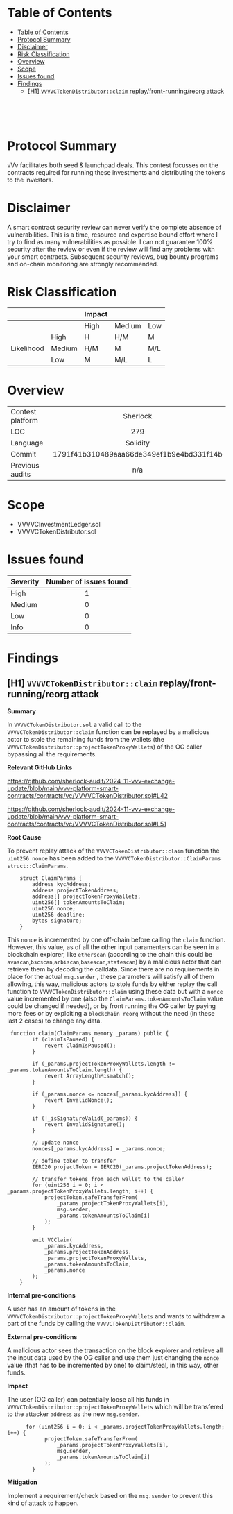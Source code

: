 <!--
---
title: Security Review Report
author: 4th05
date: November 17, 2024
header-includes:
  - \usepackage{titling}
  - \usepackage{graphicx}
---

\begin{titlepage}
    \centering
    \begin{figure}[h]
        \centering
        \includegraphics[width=0.5\textwidth]{logo.pdf} 
    \end{figure}
    \vspace*{2cm}
    {\Huge\bfseries 4th05\par}
    \vspace{3cm}
    {\Huge vVv\par} 
    \vspace{0.5cm}
    {\Huge\itshape Security Review Report\par}
    \vfill
    {\Large \ 17 November 2024\par}
\end{titlepage}

\maketitle
CANCEL THIS LINE AND THE FIRST ONE TO TO ABOLISH NOTES AND GET PDF FILE -->




<!-- Your report starts here! -->

<!-- Prepared by: [4th05](https://x.com/0x4th05)
Lead Auditors:  
- xxxxxxx
\begin{flushright}...\end{flushright}
-->


# Table of Contents

- [Table of Contents](#table-of-contents)
- [Protocol Summary](#protocol-summary)
- [Disclaimer](#disclaimer)
- [Risk Classification](#risk-classification)
- [Overview](#overview)
- [Scope](#scope)
- [Issues found](#issues-found)
- [Findings](#findings)
  - [\[H1\] `VVVVCTokenDistributor::claim` replay/front-running/reorg attack](#h1-vvvvctokendistributorclaim-replayfront-runningreorg-attack)

&nbsp;

&nbsp;


# Protocol Summary

vVv facilitates both seed & launchpad deals. This contest focusses on the contracts required for running these investments and distributing the tokens to the investors.


# Disclaimer

A smart contract security review can never verify the complete absence of vulnerabilities. This is a time, resource and expertise bound effort where I try to find as many vulnerabilities as possible. I can not guarantee 100% security after the review or even if the review will find any problems with your smart contracts. Subsequent security reviews, bug bounty programs and on-chain monitoring are strongly recommended. 



# Risk Classification

|            |        | Impact |        |     |
| ---------- | ------ | ------ | ------ | --- |
|            |        | High   | Medium | Low |
|            | High   | H      | H/M    | M   |
| Likelihood | Medium | H/M    | M      | M/L |
|            | Low    | M      | M/L    | L   |



# Overview 

|                  |                                          |
| ---------------- | :--------------------------------------: |
| Contest platform |                 Sherlock                 |
| LOC              |                   279                    |
| Language         |                 Solidity                 |
| Commit           | 1791f41b310489aaa66de349ef1b9e4bd331f14b |
| Previous audits  |                   n/a                    |



# Scope

 - VVVVCInvestmentLedger.sol
 - VVVVCTokenDistributor.sol


# Issues found

| Severity | Number of issues found |
| :------- | :--------------------: |
| High     |           1            |
| Medium   |           0            |
| Low      |           0            |
| Info     |           0            |




# Findings

## [H1] `VVVVCTokenDistributor::claim` replay/front-running/reorg attack

**Summary**

In `VVVVCTokenDistributor.sol` a valid call to the `VVVVCTokenDistributor::claim` function can be replayed by a malicious actor to stole the remaining funds from the wallets (the `VVVVCTokenDistributor::projectTokenProxyWallets`) of the OG caller bypassing all the requirements.


**Relevant GitHub Links**

https://github.com/sherlock-audit/2024-11-vvv-exchange-update/blob/main/vvv-platform-smart-contracts/contracts/vc/VVVVCTokenDistributor.sol#L42

https://github.com/sherlock-audit/2024-11-vvv-exchange-update/blob/main/vvv-platform-smart-contracts/contracts/vc/VVVVCTokenDistributor.sol#L51


**Root Cause**

To prevent replay attack of the `VVVVCTokenDistributor::claim` function the `uint256 nonce` has been added to the `VVVVCTokenDistributor::ClaimParams` `struct::ClaimParams`.

```solidity
    struct ClaimParams {
        address kycAddress;
        address projectTokenAddress;
        address[] projectTokenProxyWallets;
        uint256[] tokenAmountsToClaim;
        uint256 nonce;
        uint256 deadline;
        bytes signature;
    }
```

This `nonce` is incremented by one off-chain before calling the `claim` function. However, this value, as of all the other input paramenters can be seen in a blockchain explorer, like `etherscan` (according to the chain this could be `avascan`,`bscscan`,`arbiscan`,`basescan`,`statescan`) by a malicious actor that can retrieve them by decoding the calldata. Since there are no requirements in place for the actual `msg.sender` , these parameters will satisfy all of them allowing, this way, malicious actors to stole funds by either replay the call function to `VVVVCTokenDistributor::claim` using these data but with a `nonce` value incremented by one (also the `ClaimParams.tokenAmountsToClaim` value could be changed if needed), or by front running the OG caller by paying more fees or by exploiting a `blockchain reorg` without the need (in these last 2 cases) to change any data.

```solidity
 function claim(ClaimParams memory _params) public {
        if (claimIsPaused) {
            revert ClaimIsPaused();
        }

        if (_params.projectTokenProxyWallets.length != _params.tokenAmountsToClaim.length) {
            revert ArrayLengthMismatch();
        }

        if (_params.nonce <= nonces[_params.kycAddress]) {
            revert InvalidNonce();
        }

        if (!_isSignatureValid(_params)) {
            revert InvalidSignature();
        }

        // update nonce
        nonces[_params.kycAddress] = _params.nonce;

        // define token to transfer
        IERC20 projectToken = IERC20(_params.projectTokenAddress);

        // transfer tokens from each wallet to the caller
        for (uint256 i = 0; i < _params.projectTokenProxyWallets.length; i++) {
            projectToken.safeTransferFrom(
                _params.projectTokenProxyWallets[i],
                msg.sender,
                _params.tokenAmountsToClaim[i]
            );
        }

        emit VCClaim(
            _params.kycAddress,
            _params.projectTokenAddress,
            _params.projectTokenProxyWallets,
            _params.tokenAmountsToClaim,
            _params.nonce
        );
    }   

```

**Internal pre-conditions**
 
A user has an amount of tokens in the `VVVVCTokenDistributor::projectTokenProxyWallets` and wants to withdraw a part of the funds by calling the `VVVVCTokenDistributor::claim`.

**External pre-conditions**

A malicious actor sees the transaction on the block explorer and retrieve all the input data used by the OG caller and use them just changing the `nonce` value (that has to be incremented by one) to claim/steal, in this way, other funds.


**Impact**

The user (OG caller) can potentially loose all his funds in `VVVVCTokenDistributor::projectTokenProxyWallets` which will be transfered to the attacker `address` as the new `msg.sender`.

```solidity
      for (uint256 i = 0; i < _params.projectTokenProxyWallets.length; i++) {
            projectToken.safeTransferFrom(
                _params.projectTokenProxyWallets[i],
                msg.sender,
                _params.tokenAmountsToClaim[i]
            );
        }
```

**Mitigation**

Implement a requirement/check based on the `msg.sender` to prevent this kind of attack to happen.